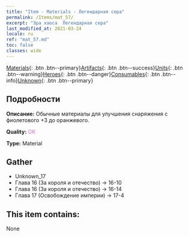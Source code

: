```yaml
---
title: "Item - Materials - Легендарная сера"
permalink: /Items/mat_57/
excerpt: "Эра хаоса  Легендарная сера"
last_modified_at: 2021-03-24
locale: ru
ref: "mat_57.md"
toc: false
classes: wide
---
```

 [Materials](/ru/Items/){: .btn .btn--primary}[Artifacts](/ru/Items/Artifacts/){: .btn .btn--success}[Units](/ru/Items/Units/){: .btn .btn--warning}[Heroes](/ru/Items/Heroes/){: .btn .btn--danger}[Consumables](/ru/Items/Consumables/){: .btn .btn--info}[Unknown](/ru/Items/Unknown/){: .btn .btn--primary}

## Подробности
 **Описание:** Обычные материалы для улучшения снаряжения c фиолетового +3 до оранжевого.

 **Quality:** <span style="color: #DA70D6">OK</span>

 **Type:** Material

## Gather

*    Unknown_17 
*    Глава 16 (За короля и отечество) -> 16-10 
*    Глава 16 (За короля и отечество) -> 16-14 
*    Глава 17 (Освобождение империи) -> 17-4 

## This item contains:

  None

